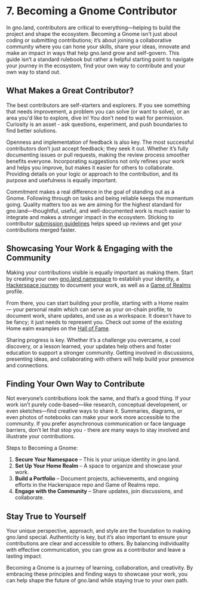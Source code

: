 # 7. Becoming a Gnome Contributor

In gno.land, contributors are critical to everything—helping to build the 
project and shape the ecosystem. Becoming a Gnome isn't just about coding or
submitting contributions; it’s about joining a collaborative community where you
can hone your skills, share your ideas, innovate and make an impact in ways that
help gno.land grow and self-govern. This guide isn’t a standard rulebook but 
rather a helpful starting point to navigate your journey in the ecosystem, find
your own way to contribute and your own way to stand out.

## What Makes a Great Contributor?

The best contributors are self-starters and explorers. If you see something 
that needs improvement, a problem you can solve (or want to solve), or an area
you'd like to explore, dive in! You don’t need to wait for permission. Curiosity is 
an asset - ask questions, experiment, and push boundaries to find better solutions.

Openness and implementation of feedback is also key. The most successful 
contributors don’t just accept feedback; they seek it out. Whether it’s fully
documenting issues or pull requests, making the review process smoother benefits 
everyone. Incorporating suggestions not only refines your work and helps you 
improve, but makes it easier for others to collaborate. Providing details on 
your logic or approach to the contribution, and its purpose and usefulness is 
equally important.

Commitment makes a real difference in the goal of standing out as a Gnome.
Following through on tasks and being reliable keeps the momentum going. Quality 
matters too as we are aiming for the highest standard for gno.land—thoughtful, 
useful, and well-documented work is much easier to integrate and makes a stronger 
impact in the ecosystem. Sticking to contributor
[submission guidelines](https://github.com/gnolang/gno/blob/master/CONTRIBUTING.md)
helps speed up reviews and get your contributions merged faster.

## Showcasing Your Work & Engaging with the Community

Making your contributions visible is equally important as making them. Start 
by creating your own [gno.land namespace](../concepts/pkg-paths.md#gno-namespaces)
to establish your identity, a [Hackerspace journey](https://github.com/gnolang/hackerspace/issues?q=sort:updated-desc%20is:issue%20is:open%20label:%22%F0%9F%8C%84%20journey%22) 
to document your work, as well as a [Game of Realms](https://github.com/gnolang/game-of-realms) profile. 

From there, you can start building your profile, starting with a 
Home realm — your personal realm which can serve as your on-chain profile, 
to document work, share updates, and use as a workspace. It doesn't have to be fancy; 
it just needs to represent you. Check out some of the existing Home ealm examples 
on the [Hall of Fame](https://gno.land/r/leon/hof).

Sharing progress is key. Whether it’s a challenge you overcame, a cool discovery,
or a lesson learned, your updates help others and foster education to support a
stronger community. Getting involved in discussions, presenting ideas, and 
collaborating with others will help build your presence and connections.

## Finding Your Own Way to Contribute

Not everyone’s contributions look the same, and that’s a good thing. If your 
work isn’t purely code-based—like research, conceptual development, or even 
sketches—find creative ways to share it. Summaries, diagrams, or even photos 
of notebooks can make your work more accessible to the community. If you prefer
asynchronous communication or face language barriers, don’t let that stop you - 
there are many ways to stay involved and illustrate your contributions.

Steps to Becoming a Gnome:

1. **Secure Your Namespace** – This is your unique identity in gno.land.
2. **Set Up Your Home Realm** – A space to organize and showcase your work.
3. **Build a Portfolio** – Document projects, achievements, and ongoing efforts in the Hackerspace repo and Game of Realms repo.
4. **Engage with the Community** – Share updates, join discussions, and collaborate.

## Stay True to Yourself

Your unique perspective, approach, and style are the foundation to making gno.land
special. Authenticity is key, but it’s also important to ensure your contributions 
are clear and accessible to others. By balancing individuality with effective 
communication, you can grow as a contributor and leave a lasting impact.

Becoming a Gnome is a journey of learning, collaboration, and 
creativity. By embracing these principles and finding ways to showcase your work,
you can help shape the future of gno.land while staying true to your own path.